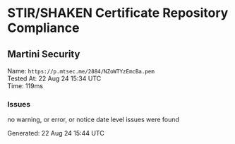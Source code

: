 # STIR/SHAKEN Certificate Repository Compliance

## Martini Security

Name: `https://p.mtsec.me/2884/NZoWTYzEmcBa.pem`\
Tested At: 22 Aug 24 15:34 UTC\
Time: 119ms

### Issues

no warning, or error, or notice date level issues were found

Generated: 22 Aug 24 15:44 UTC
